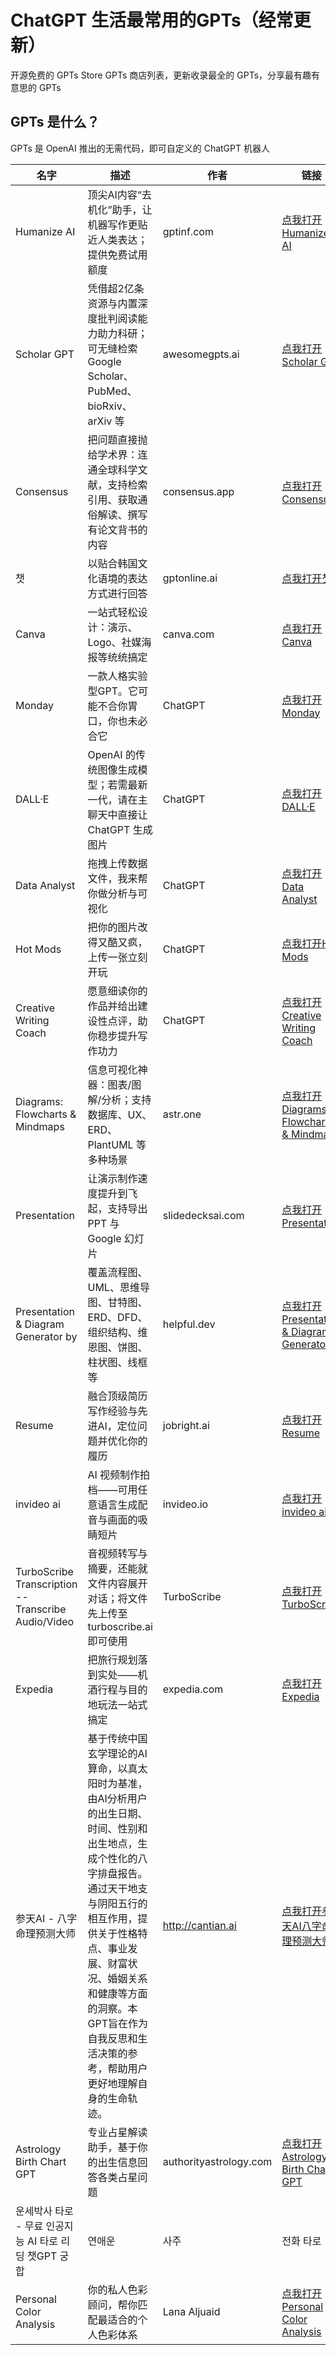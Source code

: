 # ChatGPT 生活最常用的GPTs（经常更新）
开源免费的 GPTs Store GPTs  商店列表，更新收录最全的 GPTs，分享最有趣有意思的 GPTs

## GPTs 是什么？
GPTs  是 OpenAI 推出的无需代码，即可自定义的 ChatGPT 机器人

| 名字 | 描述 | 作者 | 链接 |
|---|---|---|---|
|Humanize AI|顶尖AI内容“去机化”助手，让机器写作更贴近人类表达；提供免费试用额度| gptinf.com|[点我打开Humanize AI](https://chatgpt.com/g/g-a6Fpz8NRb-humanize-ai)|
|Scholar GPT|凭借超2亿条资源与内置深度批判阅读能力助力科研；可无缝检索 Google Scholar、PubMed、bioRxiv、arXiv 等| awesomegpts.ai|[点我打开Scholar GPT](https://chatgpt.com/g/g-kZ0eYXlJe-scholar-gpt)|
|Consensus|把问题直接抛给学术界：连通全球科学文献，支持检索引用、获取通俗解读、撰写有论文背书的内容| consensus.app|[点我打开Consensus](https://chatgpt.com/g/g-bo0FiWLY7-consensus)|
|챗|以贴合韩国文化语境的表达方式进行回答| gptonline.ai|[点我打开챗](https://chatgpt.com/g/g-bo0FiWLY7-consensus)|
|Canva|一站式轻松设计：演示、Logo、社媒海报等统统搞定| canva.com|[点我打开Canva](https://chatgpt.com/g/g-alKfVrz9K-canva)|
|Monday|一款人格实验型GPT。它可能不合你胃口，你也未必合它| ChatGPT|[点我打开Monday](https://chatgpt.com/g/g-67ec3b4988f8819184c5454e18f5e84b-monday)|
|DALL·E|OpenAI 的传统图像生成模型；若需最新一代，请在主聊天中直接让 ChatGPT 生成图片| ChatGPT|[点我打开DALL·E](https://chatgpt.com/g/g-2fkFE8rbu-dall-e)|
|Data Analyst|拖拽上传数据文件，我来帮你做分析与可视化| ChatGPT|[点我打开Data Analyst](https://chatgpt.com/g/g-HMNcP6w7d-data-analyst)|
|Hot Mods|把你的图片改得又酷又疯，上传一张立刻开玩| ChatGPT|[点我打开Hot Mods](https://chatgpt.com/g/g-fTA4FQ7wj-hot-mods)|
|Creative Writing Coach|愿意细读你的作品并给出建设性点评，助你稳步提升写作功力| ChatGPT|[点我打开Creative Writing Coach](https://chatgpt.com/g/g-lN1gKFnvL-creative-writing-coach)|
|Diagrams: Flowcharts & Mindmaps|信息可视化神器：图表/图解/分析；支持数据库、UX、ERD、PlantUML 等多种场景| astr.one|[点我打开Diagrams: Flowcharts & Mindmaps](https://chatgpt.com/g/g-jBdvgesNC-diagrams-flowcharts-mindmaps)|
|Presentation|让演示制作速度提升到飞起，支持导出 PPT 与 Google 幻灯片| slidedecksai.com|[点我打开Presentation](https://chatgpt.com/g/g-67e3c5d494a4819181f8bab64ba35a57-presentation)|
|Presentation & Diagram Generator by <ShowMe>|覆盖流程图、UML、思维导图、甘特图、ERD、DFD、组织结构、维恩图、饼图、柱状图、线框等| helpful.dev|[点我打开Presentation & Diagram Generator](https://chatgpt.com/g/g-5QhhdsfDj-presentation-diagram-generator-by-showme)|
|Resume|融合顶级简历写作经验与先进AI，定位问题并优化你的履历| jobright.ai|[点我打开Resume](https://chatgpt.com/g/g-MrgKnTZbc-resume)|
|invideo ai|AI 视频制作拍档——可用任意语言生成配音与画面的吸睛短片| invideo.io|[点我打开invideo ai](https://chatgpt.com/g/g-h8l4uLHFQ-invideo-ai)|
|TurboScribe Transcription -- Transcribe Audio/Video|音视频转写与摘要，还能就文件内容展开对话；将文件先上传至 turboscribe.ai 即可使用| TurboScribe|[点我打开TurboScribe](https://chatgpt.com/g/g-Mc1tBt7gp-turboscribe-transcription-transcribe-audio-video)|
|Expedia|把旅行规划落到实处——机酒行程与目的地玩法一站式搞定| expedia.com|[点我打开Expedia](https://chatgpt.com/g/g-rmdbtMF7a-expedia)|
|参天AI - 八字命理预测大师|基于传统中国玄学理论的AI算命，以真太阳时为基准，由AI分析用户的出生日期、时间、性别和出生地点，生成个性化的八字排盘报告。通过天干地支与阴阳五行的相互作用，提供关于性格特点、事业发展、财富状况、婚姻关系和健康等方面的洞察。本GPT旨在作为自我反思和生活决策的参考，帮助用户更好地理解自身的生命轨迹。| http://cantian.ai|[点我打开参天AI八字命理预测大师](https://chatgpt.com/g/g-68c54c332d0c81918e9bcedbb50214ca-can-tian-ai-ba-zi-ming-li-yu-ce-da-shi)|
|Astrology Birth Chart GPT|专业占星解读助手，基于你的出生信息回答各类占星问题| authorityastrology.com|[点我打开Astrology Birth Chart GPT](https://chatgpt.com/g/g-WxckXARTP-astrology-birth-chart-gpt)|
|운세박사 타로 - 무료 인공지능 AI 타로 리딩 챗GPT 궁합| 연애운| 사주| 전화 타로|AI 塔罗运势助手；提供有趣的免费占卜，涵盖合拍度、恋爱运、四柱等多样解读| aifortunedoctor.com|[点我打开운세박사 타로](https://chatgpt.com/g/g-67a56d907fc88191814386dac67ed919-unsebagsa-taro-muryo-ingongjineung-ai-taro-riding-caesgpt-gunghab-yeonaeun-saju-jeonhwa-taro)|
|Personal Color Analysis|你的私人色彩顾问，帮你匹配最适合的个人色彩体系| Lana Aljuaid|[点我打开Personal Color Analysis](https://chatgpt.com/g/g-35kDoPvW7-personal-color-analysis)|
